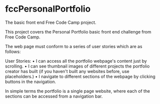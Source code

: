 # fccPersonalPortfolio
The basic front end Free Code Camp project. 

This project covers the Personal Portfolio basic front end challenge from Free Code Camp.

The web page must conform to a series of user stories which are as follows:

User Stories: 
•	I can access all the portfolio webpage's content just by scrolling.
•	I can see thumbnail images of different projects the portfolio creator has built (if you haven't built any websites before, use           placeholders.) 
•	I navigate to different sections of the webpage by clicking buttons in the navigation.

In simple terms the portfolio is a single page website, where each of the sections can be accessed from a navigation bar. 
